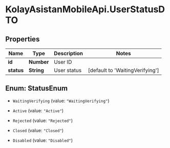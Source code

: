 # KolayAsistanMobileApi.UserStatusDTO

## Properties

Name | Type | Description | Notes
------------ | ------------- | ------------- | -------------
**id** | **Number** | User ID | 
**status** | **String** | User status | [default to &#39;WaitingVerifying&#39;]



## Enum: StatusEnum


* `WaitingVerifying` (value: `"WaitingVerifying"`)

* `Active` (value: `"Active"`)

* `Rejected` (value: `"Rejected"`)

* `Closed` (value: `"Closed"`)

* `Disabled` (value: `"Disabled"`)




